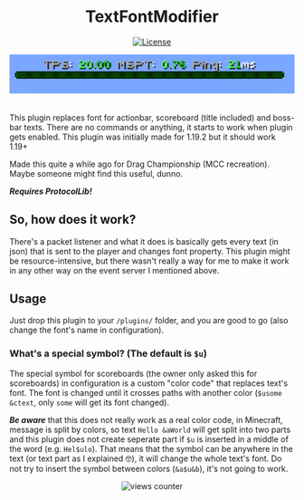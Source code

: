 <h1 align="center">TextFontModifier</h1>

<div align="center">

[![License](https://img.shields.io/badge/license-MIT-blue.svg)](/LICENSE.md)

</div>

<div align="center">
    <img src="assets/bossbar.png" alt="bossbar example"/>
</div>
<br>

This plugin replaces font for actionbar, scoreboard (title included) and boss-bar texts. There are no commands or anything, it starts to work when plugin gets enabled. This plugin was initially made for 1.19.2 but it should work 1.19+

Made this quite a while ago for Drag Championship (MCC recreation). Maybe someone might find this useful, dunno.

***Requires ProtocolLib!***

## So, how does it work?

There's a packet listener and what it does is basically gets every text (in json) that is sent to the player and changes font property. This plugin might be resource-intensive, but there wasn't really a way for me to make it work in any other way on the event server I mentioned above.

## Usage
Just drop this plugin to your `/plugins/` folder, and you are good to go (also change the font's name in configuration).

### What's a special symbol? (The default is `$u`)
The special symbol for scoreboards (the owner only asked this for scoreboards) in configuration is a custom "color code" that replaces text's font. The font is changed until it crosses paths with another color (`$usome &ctext`, only `some` will get its font changed).

***Be aware*** that this does not really work as a real color code, in Minecraft, message is split by colors, so text `Hello &aWorld` will get split into two parts and this plugin does not create seperate part if `$u` is inserted in a middle of the word (e.g. `Hel$ulo`). That means that the symbol can be anywhere in the text (or text part as I explained 🤓), it will change the whole text's font. Do not try to insert the symbol between colors (`&a$u&b`), it's not going to work.

<div align="center">
    <img src="https://count.getloli.com/get/@:itstautvydas-textfontmodifier?theme=gelbooru" alt="views counter"/>
</div>
